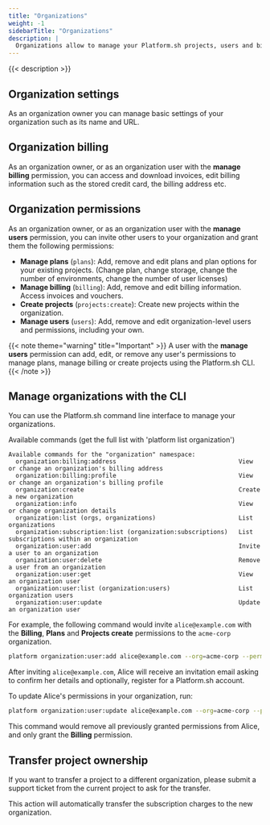 ```yaml
---
title: "Organizations"
weight: -1
sidebarTitle: "Organizations"
description: |
  Organizations allow to manage your Platform.sh projects, users and billing.
---
```


{{< description >}}

## Organization settings

As an organization owner you can manage basic settings of your organization such as its name and URL.

## Organization billing

As an organization owner, or as an organization user with the **manage billing** permission, you can access and download invoices, edit billing information such as the stored credit card, the billing address etc. 

## Organization permissions

As an organization owner, or as an organization user with the **manage users** permission, you can invite other users to your organization and grant them the following permissions:

* **Manage plans** (`plans`): Add, remove and edit plans and plan options for your existing projects. (Change plan, change storage, change the number of environments, change the number of user licenses)
* **Manage billing** (`billing`): Add, remove and edit billing information. Access invoices and vouchers.
* **Create projects** (`projects:create`): Create new projects within the organization.
* **Manage users** (`users`): Add, remove and edit organization-level users and permissions, including your own.

{{< note theme="warning" title="Important" >}}
A user with the **manage users** permission can add, edit, or remove any user's permissions to manage plans, manage billing or create projects using the Platform.sh CLI.
{{< /note >}}

## Manage organizations with the CLI

You can use the Platform.sh command line interface to manage your organizations.

Available commands (get the full list with 'platform list organization')

```
Available commands for the "organization" namespace:
  organization:billing:address                                  View or change an organization's billing address
  organization:billing:profile                                  View or change an organization's billing profile
  organization:create                                           Create a new organization
  organization:info                                             View or change organization details
  organization:list (orgs, organizations)                       List organizations
  organization:subscription:list (organization:subscriptions)   List subscriptions within an organization
  organization:user:add                                         Invite a user to an organization
  organization:user:delete                                      Remove a user from an organization
  organization:user:get                                         View an organization user
  organization:user:list (organization:users)                   List organization users
  organization:user:update                                      Update an organization user
```

For example, the following command would invite `alice@example.com` with the **Billing**, **Plans** and **Projects create** permissions to the `acme-corp` organization.

```bash
platform organization:user:add alice@example.com --org=acme-corp --permission=billing,plans,projects:create
```

After inviting `alice@example.com`, Alice will receive an invitation email asking to confirm her details and optionally, register for a Platform.sh account.

To update Alice's permissions in your organization, run:

```bash
platform organization:user:update alice@example.com --org=acme-corp --permission=billing
```

This command would remove all previously granted permissions from Alice, and only grant the **Billing** permission.

## Transfer project ownership

If you want to transfer a project to a different organization, please submit a support ticket from the current project to ask for the transfer.

This action will automatically transfer the subscription charges to the new organization.
